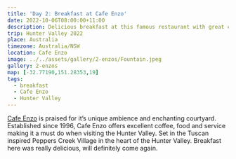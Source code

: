 ```yaml
---
title: 'Day 2: Breakfast at Cafe Enzo'
date: 2022-10-06T08:00:00+11:00
description: Delicious breakfast at this famous restaurant with great coffee!
trip: Hunter Valley 2022
place: Australia
timezone: Australia/NSW
location: Cafe Enzo
image: ../../assets/gallery/2-enzos/Fountain.jpeg
gallery: 2-enzos
map: [-32.77190,151.28353,19]
tags:
  - breakfast
  - Cafe Enzo
  - Hunter Valley
---
```

[Cafe Enzo](https://www.enzohuntervalley.com.au/cafe) is praised for it’s unique ambience and enchanting courtyard. Established since 1996, Cafe Enzo offers excellent coffee, food and service making it a must do when visiting the Hunter Valley. Set in the Tuscan inspired Peppers Creek Village in the heart of the Hunter Valley. Breakfast here was really delicious, will definitely come again.

